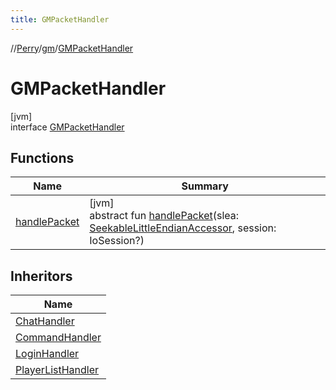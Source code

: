 ```yaml
---
title: GMPacketHandler
---
```

//[Perry](../../../index.html)/[gm](../index.html)/[GMPacketHandler](index.html)



# GMPacketHandler



[jvm]\
interface [GMPacketHandler](index.html)



## Functions


| Name | Summary |
|---|---|
| [handlePacket](handle-packet.html) | [jvm]<br>abstract fun [handlePacket](handle-packet.html)(slea: [SeekableLittleEndianAccessor](../../tools.data.input/-seekable-little-endian-accessor/index.html), session: IoSession?) |


## Inheritors


| Name |
|---|
| [ChatHandler](../../gm.server.handler/-chat-handler/index.html) |
| [CommandHandler](../../gm.server.handler/-command-handler/index.html) |
| [LoginHandler](../../gm.server.handler/-login-handler/index.html) |
| [PlayerListHandler](../../gm.server.handler/-player-list-handler/index.html) |

